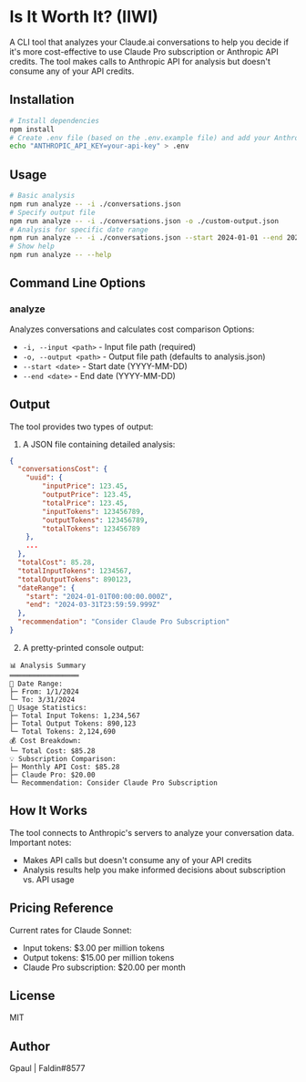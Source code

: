 # Is It Worth It? (IIWI)
A CLI tool that analyzes your Claude.ai conversations to help you decide if it's more cost-effective to use Claude Pro subscription or Anthropic API credits. The tool makes calls to Anthropic API for analysis but doesn't consume any of your API credits.

## Installation
```bash
# Install dependencies
npm install
# Create .env file (based on the .env.example file) and add your Anthropic API key
echo "ANTHROPIC_API_KEY=your-api-key" > .env
```

## Usage
```bash
# Basic analysis
npm run analyze -- -i ./conversations.json
# Specify output file
npm run analyze -- -i ./conversations.json -o ./custom-output.json
# Analysis for specific date range
npm run analyze -- -i ./conversations.json --start 2024-01-01 --end 2024-03-31
# Show help
npm run analyze -- --help
```

## Command Line Options
### analyze
Analyzes conversations and calculates cost comparison
Options:
- `-i, --input <path>` - Input file path (required)
- `-o, --output <path>` - Output file path (defaults to analysis.json)
- `--start <date>` - Start date (YYYY-MM-DD)
- `--end <date>` - End date (YYYY-MM-DD)

## Output
The tool provides two types of output:
1. A JSON file containing detailed analysis:
```json
{
  "conversationsCost": {
    "uuid": {
        "inputPrice": 123.45,
        "outputPrice": 123.45,
        "totalPrice": 123.45,
        "inputTokens": 123456789,
        "outputTokens": 123456789,
        "totalTokens": 123456789
    },
    ...
  },
  "totalCost": 85.28,
  "totalInputTokens": 1234567,
  "totalOutputTokens": 890123,
  "dateRange": {
    "start": "2024-01-01T00:00:00.000Z",
    "end": "2024-03-31T23:59:59.999Z"
  },
  "recommendation": "Consider Claude Pro Subscription"
}
```

2. A pretty-printed console output:
```
📊 Analysis Summary
═════════════════
📅 Date Range:
├─ From: 1/1/2024
└─ To: 3/31/2024
📝 Usage Statistics:
├─ Total Input Tokens: 1,234,567
├─ Total Output Tokens: 890,123
└─ Total Tokens: 2,124,690
💰 Cost Breakdown:
└─ Total Cost: $85.28
💡 Subscription Comparison:
├─ Monthly API Cost: $85.28
├─ Claude Pro: $20.00
└─ Recommendation: Consider Claude Pro Subscription
```

## How It Works
The tool connects to Anthropic's servers to analyze your conversation data. Important notes:
- Makes API calls but doesn't consume any of your API credits
- Analysis results help you make informed decisions about subscription vs. API usage

## Pricing Reference
Current rates for Claude Sonnet:
- Input tokens: $3.00 per million tokens
- Output tokens: $15.00 per million tokens
- Claude Pro subscription: $20.00 per month

## License
MIT

## Author
Gpaul | Faldin#8577
